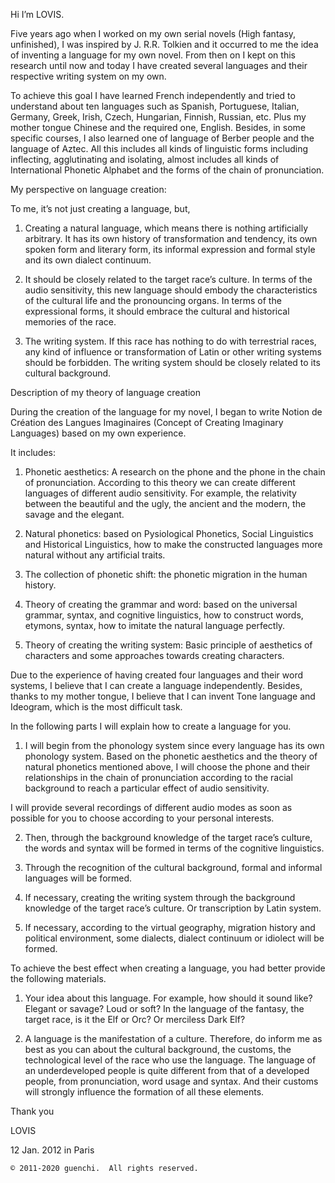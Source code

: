 Hi I’m LOVIS.

Five years ago when I worked on my own serial novels (High fantasy, unfinished), I was inspired by J. R.R. Tolkien and it occurred to me the idea of inventing a language for my own novel. From then on I kept on this research until now and today I have created several languages and their respective writing system on my own.

To achieve this goal I have learned French independently and tried to understand about ten languages such as Spanish, Portuguese, Italian, Germany, Greek, Irish, Czech, Hungarian, Finnish, Russian, etc. Plus my mother tongue Chinese and the required one, English. Besides, in some specific courses, I also learned one of language of Berber people and the language of Aztec. All this includes all kinds of linguistic forms including inflecting, agglutinating and isolating, almost includes all kinds of International Phonetic Alphabet and the forms of the chain of pronunciation.

My perspective on language creation:

To me, it’s not just creating a language, but,

1. Creating a natural language, which means there is nothing artificially arbitrary. It has its own history of transformation and tendency, its own spoken form and literary form, its informal expression and formal style and its own dialect continuum.

2. It should be closely related to the target race’s culture. In terms of the audio sensitivity, this new language should embody the characteristics of the cultural life and the pronouncing organs. In terms of the expressional forms, it should embrace the cultural and historical memories of the race.

3. The writing system. If this race has nothing to do with terrestrial races, any kind of influence or transformation of Latin or other writing systems should be forbidden. The writing system should be closely related to its cultural background.

Description of my theory of language creation

During the creation of the language for my novel, I began to write Notion de Création des Langues Imaginaires (Concept of Creating Imaginary Languages) based on my own experience.

It includes:

1. Phonetic aesthetics: A research on the phone and the phone in the chain of pronunciation. According to this theory we can create different languages of different audio sensitivity. For example, the relativity between the beautiful and the ugly, the ancient and the modern, the savage and the elegant.

2. Natural phonetics: based on Pysiological Phonetics, Social Linguistics and Historical Linguistics, how to make the constructed languages more natural without any artificial traits.

3. The collection of phonetic shift: the phonetic migration in the human history.

4. Theory of creating the grammar and word: based on the universal grammar, syntax, and cognitive linguistics, how to construct words, etymons, syntax, how to imitate the natural language perfectly.

5. Theory  of creating the writing system: Basic principle of aesthetics of characters and some approaches towards creating characters.

Due to the experience of having created four languages and their word systems, I believe that I can create a language independently. Besides, thanks to my mother tongue, I believe that I can invent Tone language and Ideogram, which is the most difficult task.

 

In the following parts I will explain how to create a language for you.

1. I will begin from the phonology system since every language has its own phonology system. Based on the phonetic aesthetics and the theory of natural phonetics mentioned above, I will choose the phone and their relationships in the chain of pronunciation according to the racial background to reach a particular effect of audio sensitivity.

I will provide several recordings of different audio modes as soon as possible for you to choose according to your personal interests.

2. Then, through the background knowledge of the target race’s culture, the words and syntax will be formed in terms of the cognitive linguistics.

3. Through the recognition of the cultural background, formal and informal languages will be formed.

4.  If necessary, creating the writing system through the background knowledge of the target race’s culture. Or transcription by Latin system.

5. If necessary, according to the virtual geography, migration history and political environment, some dialects, dialect continuum or idiolect will be formed.

 

To achieve the best effect when creating a language, you had better provide the following materials.

1. Your idea about this language. For example, how should it sound like? Elegant or savage? Loud or soft? In the language of the fantasy, the target race, is it the Elf or Orc? Or merciless Dark Elf?

2. A language is the manifestation of a culture. Therefore, do inform me as best as you can about the cultural background, the customs, the technological level of the race who use the language. The language of an underdeveloped people is quite different from that of a developed people, from pronunciation, word usage and syntax. And their customs will strongly influence the formation of all these elements.

Thank you

  LOVIS

12 Jan. 2012 in Paris


```
© 2011-2020 guenchi.  All rights reserved.
```
